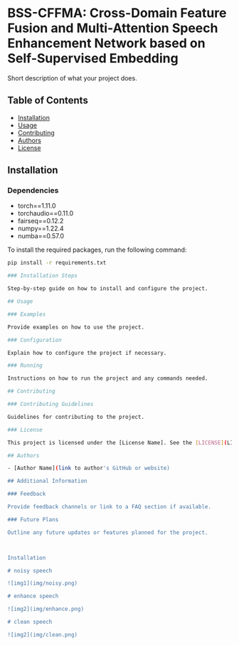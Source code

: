 # BSS-CFFMA: Cross-Domain Feature Fusion and Multi-Attention Speech Enhancement Network based on Self-Supervised Embedding

Short description of what your project does.

## Table of Contents

- [Installation](#installation)
- [Usage](#usage)
- [Contributing](#contributing)
- [Authors](#authors)
- [License](#license)

## Installation

### Dependencies
- torch==1.11.0
- torchaudio==0.11.0
- fairseq==0.12.2
- numpy==1.22.4
- numba==0.57.0

To install the required packages, run the following command:

```bash
pip install -r requirements.txt

### Installation Steps

Step-by-step guide on how to install and configure the project.

## Usage

### Examples

Provide examples on how to use the project.

### Configuration

Explain how to configure the project if necessary.

### Running

Instructions on how to run the project and any commands needed.

## Contributing

### Contributing Guidelines

Guidelines for contributing to the project.

### License

This project is licensed under the [License Name]. See the [LICENSE](LICENSE) file for details.

## Authors

- [Author Name](link to author's GitHub or website)

## Additional Information

### Feedback

Provide feedback channels or link to a FAQ section if available.

### Future Plans

Outline any future updates or features planned for the project.



Installation

# noisy speech

![img1](img/noisy.png) 

# enhance speech

![img2](img/enhance.png)

# clean speech

![img2](img/clean.png)

